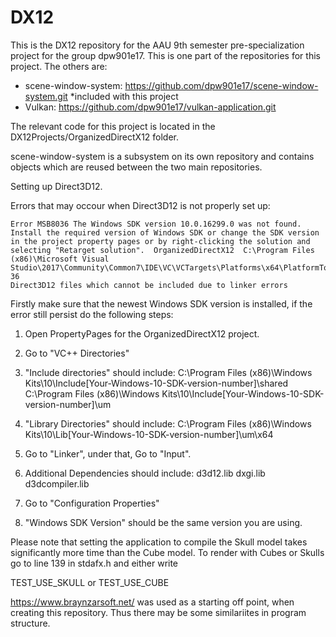 # DX12

This is the DX12 repository for the AAU 9th semester pre-specialization project for the group dpw901e17.
This is one part of the repositories for this project.
The others are:
* scene-window-system: https://github.com/dpw901e17/scene-window-system.git *included with this project
* Vulkan: https://github.com/dpw901e17/vulkan-application.git

The relevant code for this project is located in the DX12Projects/OrganizedDirectX12 folder.

scene-window-system is a subsystem on its own repository and contains objects which are reused between the two main repositories.

Setting up Direct3D12.

Errors that may occour when Direct3D12 is not properly set up:

	Error MSB8036 The Windows SDK version 10.0.16299.0 was not found. Install the required version of Windows SDK or change the SDK version in the project property pages or by right-clicking the solution and selecting "Retarget solution".	OrganizedDirectX12	C:\Program Files (x86)\Microsoft Visual Studio\2017\Community\Common7\IDE\VC\VCTargets\Platforms\x64\PlatformToolsets\v141\Toolset.targets	36	
	Direct3D12 files which cannot be included due to linker errors

Firstly make sure that the newest Windows SDK version is installed, if the error still persist do the following steps:

1. Open PropertyPages for the OrganizedDirectX12 project.

2. Go to "VC++ Directories"

3. "Include directories" should include:
C:\Program Files (x86)\Windows Kits\10\Include\[Your-Windows-10-SDK-version-number]\shared
C:\Program Files (x86)\Windows Kits\10\Include\[Your-Windows-10-SDK-version-number]\um

4. "Library Directories" should include:
C:\Program Files (x86)\Windows Kits\10\Lib\[Your-Windows-10-SDK-version-number]\um\x64

5. Go to "Linker", under that, Go to "Input".

6. Additional Dependencies should include:
d3d12.lib
dxgi.lib
d3dcompiler.lib

7. Go to "Configuration Properties"

8. "Windows SDK Version" should be the same version you are using.

Please note that setting the application to compile the Skull model takes significantly more time than the Cube model.
To render with Cubes or Skulls go to line 139 in stdafx.h and either write

TEST_USE_SKULL
or
TEST_USE_CUBE

https://www.braynzarsoft.net/ was used as a starting off point, when creating this repository. Thus there may be some similariites in program structure.
